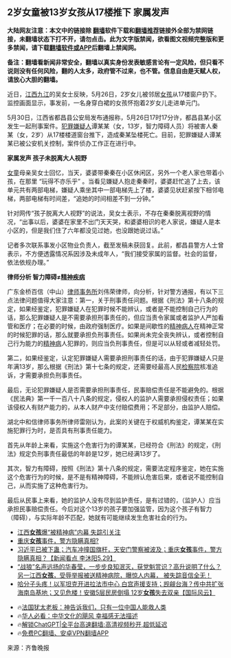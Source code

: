  <!-- 面包屑导航 --> <h2>2岁女童被13岁女孩从17楼推下 家属发声</h2> <p class="notice"><b>大陆网友注意：本文中的链接除 <a href="https://github.com/bannedbook/fanqiang" >翻墙</a>软件下载和<a href="https://github.com/killgcd/justmysocks/blob/master/README.md">翻墙推荐</a>链接外全部为禁网链接，未翻墙状态下打不开，请勿点击。此为文字版禁闻，欲看图文视频完整版和更多禁闻，请下载<a href="https://github.com/bannedbook/fanqiang">翻墙软件或APP</a>后翻墙上禁闻网。</p><p>备注：翻墙看新闻非常安全，翻墙以真实身份发表敏感言论有一定风险，但只看不说则没有任何风险，翻的人太多，政府管不过来，也不管。信息自由是天赋人权，请放心大胆的翻墙。</b></p>  <div class="entry"> <p>近日，<a href="https://www.bannedbook.org/bnews/tag/%e6%b1%9f%e8%a5%bf%e4%b9%9d%e6%b1%9f/" class="st_tag internal_tag" rel="tag" title="标签 江西九江 下的日志">江西九江</a>的吴女士反映，5月26日，2岁女儿被邻居<a href="https://www.bannedbook.org/bnews/tag/%e5%a5%b3%e5%ad%a9/" class="st_tag internal_tag" rel="tag" title="标签 女孩 下的日志">女孩</a>从17楼窗户扔下。监控画面显示，事发前，一名身穿白裙的女孩怀抱着2岁女儿走进单元门。</p> <p>5月30日，江西省都昌县公安局发布通报称，5月26日17时17分许，都昌县某小区发生一起刑事案件。<a href="https://www.bannedbook.org/bnews/tag/%E7%8A%AF%E7%BD%AA%E5%AB%8C%E7%96%91%E4%BA%BA/" class="st_tag internal_tag" rel="tag" title="标签 犯罪嫌疑人 下的日志">犯罪嫌疑人</a>谭某某（女，13岁，智力障碍人员）将被害人秦某（女，2岁）从17楼楼道窗台推下，造成秦某坠楼死亡。目前，犯罪嫌疑人谭某某已被公安机关控制，案件侦办工作正在进行中。</p> <p><strong>家属发声&nbsp;孩子未脱离大人视野</strong></p>  <p><a href="https://www.bannedbook.org/bnews/tag/%e5%a5%b3%e7%ab%a5/" class="st_tag internal_tag" rel="tag" title="标签 女童 下的日志">女童</a>母亲吴女士回忆，当天，婆婆带秦秦在小区休闲区，另外一个老人家也带着小孩，在那里 “玩得不亦乐乎” 。当看见嫌疑人抱走秦秦时，婆婆赶忙追了上去，该单元共有两部电梯，嫌疑人乘坐其中一部电梯先上了楼，婆婆见状赶紧按下相邻电梯，两部电梯有时间差，“追她的时间相差不到一分钟。”</p> <p>针对网传“孩子脱离大人视野”的说法，吴女士表示，不存在秦秦脱离视野的情况，“出事以后，婆婆在家里不出门天天哭，和婆婆相识的老人家说，嫌疑人是本小区的，但是我们住了六年都没见过她，也没跟她说过话。”</p> <p>记者多次联系事发小区物业负责人，截至发稿未获回复。此前，都昌县警方人士曾表示，不方便透露情况系因涉及未成年人，“我们接受家属的监督。社会的监督，依法依规办理。”</p>  <p><strong>律师分析&nbsp;智力障碍≠<a href="https://www.bannedbook.org/bnews/tag/%E7%B2%BE%E7%A5%9E%E7%96%BE%E7%97%85/" class="st_tag internal_tag" rel="tag" title="标签 精神疾病 下的日志">精神疾病</a></strong></p> <p>广东金桥百信（中山）<a href="https://www.bannedbook.org/bnews/tag/%E5%BE%8B%E5%B8%88%E4%BA%8B%E5%8A%A1%E6%89%80/" class="st_tag internal_tag" rel="tag" title="标签 律师事务所 下的日志">律师事务所</a>刘伟荣律师，向分析，针对警方通报，有以下三点法律问题值得大家注意：第一，关于刑事责任问题。根据《刑法》第十八条的规定，如果经鉴定，犯罪嫌疑人在犯罪时候不能辨认，或者是不能控制自己行为的话，那么犯罪嫌疑人是不需要承担刑事责任的，但应当责令家属或者监护人严加看管和医疗；在必要的时候，由政府强制医疗。如果是间歇性的<a href="https://www.bannedbook.org/bnews/tag/%e7%b2%be%e7%a5%9e%e7%97%85%e4%ba%ba/" class="st_tag internal_tag" rel="tag" title="标签 精神病人 下的日志">精神病人</a>在精神正常的时候犯罪的话，那么就要承担负刑事责任。如果尚未完全丧失辨认，或者控制自己行为能力的<a href="https://www.bannedbook.org/bnews/tag/%e7%b2%be%e7%a5%9e%e7%97%85/" class="st_tag internal_tag" rel="tag" title="标签 精神病 下的日志">精神病</a>人犯罪的，则应当负刑事责任，但是可以从轻或者减轻处罚。</p> <p>第二，如果经鉴定，认定犯罪嫌疑人需要承担刑事责任的话，由于犯罪嫌疑人只是年满13岁，那么根据《刑法》第十七条的规定，还需要经最高人民<a href="https://www.bannedbook.org/bnews/tag/%e6%a3%80%e5%af%9f%e9%99%a2/" class="st_tag internal_tag" rel="tag" title="标签 检察院 下的日志">检察院</a>核准追诉，才需要承担负刑事责任。</p>  <p>最后，无论犯罪嫌疑人是否需要承担刑事责任，民事赔偿责任是不能避免的。根据《民法典》第一千一百八十八条的规定，侵权人的监护人需要承担侵权责任；如果该侵权人有财产能力的，从本人财产中支付赔偿费用；不足部分，由监护人赔偿。</p> <p>湖北中和信律师事务所律师雷刚认为，此案的关键在于权威机构鉴定，谭某某在实施犯罪行为时，是否具有刑事责任能力。</p> <p>首先从年龄上来看，实施这个危害行为的谭某某，已经符合《刑法》的规定，《刑法》规定负刑事责任最低的年龄是12岁，她已经满13岁了。</p>  <p>其次，智力有障碍，按照《刑法》第十八条的规定，需要法定程序鉴定，她在实施这个危害行为的时候，是不是有精神障碍，不能辨认危害后果，或者说不能控制自己，从而实施了这种危害行为。</p> <p>最后从民事上来看，她的监护人没有尽到监护责任，是有过错的，（监护人）应当承担民事赔偿责任。今后对这个13岁的孩子要加强监管，因为这个孩子有智力（障碍），与实际年龄不匹配，她就有可能继续发生危害社会的行为。</p> <!--<div id="taboola-mid-1"></div>--><ul class='op-related-articles' title='相关阅读'> <li><a href='https://www.bannedbook.org/bnews/bannedvideo/20240531/2043650.html' target='_blank'>江西<b>女孩</b>爆“被精神病”内幕 失踪引关注</a></li> <li><a href='https://www.bannedbook.org/bnews/sohnews/20240530/2043314.html' target='_blank'>重庆<b>女孩</b>事件，警方隐瞒真相?</a></li> <li><a href='https://www.bannedbook.org/bnews/sohnews/20240530/2043219.html' target='_blank'>习近平已被下蛊；汽车冲撞国旗杆，天安门警察被波及；重庆<b>女孩</b>事件，警方隐瞒真相？【新闻看点 李沐阳5.29】</a></li> <li><a href='https://www.bannedbook.org/bnews/sohnews/20240530/2043171.html' target='_blank'>“战狼”名声远扬的华春莹，一步步良知泯灭，获党魁赏识？高升说明了什么？另一江西<b>女孩</b>，受辱举报被送精神病院，曝惊人内幕， 被失踪音信全无！</a></li> <li><a href='https://www.bannedbook.org/bnews/bannedvideo/20240529/2042821.html' target='_blank'>哈分子头疼！以军坦克开进拉法市中心 白宫声援支持；觊觎台海？传中共扩张海南岛基地；又见危楼！安徽5层民房倒塌 12岁<b>女孩</b>失去双亲【国际风云】</a></li> </ul> <ul class="texttj"> <li>🔥<a href="https://www.bannedbook.org/bnews/ssgc/20230219/1850782.html" target="_blank">法国犹太老板：神告诉我们，只有一位中国人能救人类</a></li> <li>🔥<a href="https://www.bannedbook.org/bnews/comments/20220220/1694796.html" target="_blank">华人必看：中华文化的飓风 幸福感无法描述</a></li> <li>🔥<a href="https://github.com/bannedbook/fanqiang/wiki/V2ray%E6%9C%BA%E5%9C%BA" target="_blank">解锁ChatGPT|全平台高速翻墙:高清视频秒开,超低延迟</a></li> <li>🔥<a href="https://github.com/bannedbook/fanqiang/wiki/%E7%A6%81%E9%97%BB%E7%BD%91%E5%AE%89%E5%8D%93%E7%BF%BB%E5%A2%99%E6%96%B0%E9%97%BBAPP" target="_blank">免费PC翻墙、安卓VPN翻墙APP</a></li> </ul><p class="src-info">来源：齐鲁晚报 </p><a name='sharetosocial'></a> <div style="margin-bottom:5px;padding-bottom:5px;clear:both"> <div id="archive-pix-1" class="banner-ads"> <!-- AuctionX Display platform tag START --> <div id="27602x728x90x621x_ADSLOT1" clicktrack="%%CLICK_URL_ESC%%"></div>  <!-- AuctionX Display platform tag END --> </div> <div id="archive-pix-2" class="banner-ads"> <!-- AuctionX Display platform tag START --> <div id="27556x300x250x621x_ADSLOT1" clicktrack="%%CLICK_URL_ESC%%" style="margin:0 auto;text-align:center"></div>  <!-- AuctionX Display platform tag END --> </div> </div>  <div id="archive-pix-1" class="banner-ads"> <!-- AuctionX Display platform tag START --> <div id="27603x728x90x621x_ADSLOT1" clicktrack="%%CLICK_URL_ESC%%"></div>  <!-- AuctionX Display platform tag END --> </div> </div><!--END ENTRY--> 